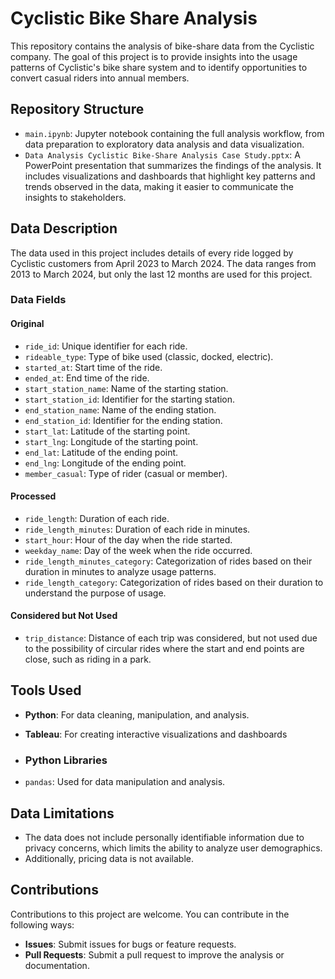 # Cyclistic Bike Share Analysis

This repository contains the analysis of bike-share data from the Cyclistic company. The goal of this project is to provide insights into the usage patterns of Cyclistic's bike share system and to identify opportunities to convert casual riders into annual members.

## Repository Structure

- `main.ipynb`: Jupyter notebook containing the full analysis workflow, from data preparation to exploratory data analysis and data visualization.
- `Data Analysis Cyclistic Bike-Share Analysis Case Study.pptx`: A PowerPoint presentation that summarizes the findings of the analysis. It includes visualizations and dashboards that highlight key patterns and trends observed in the data, making it easier to communicate the insights to stakeholders.

## Data Description

The data used in this project includes details of every ride logged by Cyclistic customers from April 2023 to March 2024. The data ranges from 2013 to March 2024, but only the last 12 months are used for this project.

### Data Fields

#### Original
- `ride_id`: Unique identifier for each ride.
- `rideable_type`: Type of bike used (classic, docked, electric).
- `started_at`: Start time of the ride.
- `ended_at`: End time of the ride.
- `start_station_name`: Name of the starting station.
- `start_station_id`: Identifier for the starting station.
- `end_station_name`: Name of the ending station.
- `end_station_id`: Identifier for the ending station.
- `start_lat`: Latitude of the starting point.
- `start_lng`: Longitude of the starting point.
- `end_lat`: Latitude of the ending point.
- `end_lng`: Longitude of the ending point.
- `member_casual`: Type of rider (casual or member).

#### Processed
- `ride_length`: Duration of each ride.
- `ride_length_minutes`: Duration of each ride in minutes.
- `start_hour`: Hour of the day when the ride started.
- `weekday_name`: Day of the week when the ride occurred.
- `ride_length_minutes_category`: Categorization of rides based on their duration in minutes to analyze usage patterns.
- `ride_length_category`: Categorization of rides based on their duration to understand the purpose of usage.

#### Considered but Not Used
- `trip_distance`: Distance of each trip was considered, but not used due to the possibility of circular rides where the start and end points are close, such as riding in a park.

## Tools Used

- **Python**: For data cleaning, manipulation, and analysis.
- **Tableau**: For creating interactive visualizations and dashboards

- ### Python Libraries
- `pandas`: Used for data manipulation and analysis.

## Data Limitations

- The data does not include personally identifiable information due to privacy concerns, which limits the ability to analyze user demographics.
- Additionally, pricing data is not available.

## Contributions

Contributions to this project are welcome. You can contribute in the following ways:

- **Issues**: Submit issues for bugs or feature requests.
- **Pull Requests**: Submit a pull request to improve the analysis or documentation.
